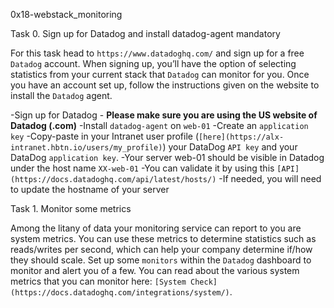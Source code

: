 0x18-webstack_monitoring

Task 0. Sign up for Datadog and install datadog-agent mandatory

For this task head to `https://www.datadoghq.com/` and sign up for a free `Datadog` account. When signing up, you’ll have the option of selecting statistics from your current stack that `Datadog` can monitor for you. Once you have an account set up, follow the instructions given on the website to install the `Datadog` agent.


-Sign up for Datadog - **Please make sure you are using the US website of Datadog (.com)**
-Install `datadog-agent` on `web-01`
-Create an `application key`
-Copy-paste in your Intranet user profile (`[here](https://alx-intranet.hbtn.io/users/my_profile)`) your DataDog `API key` and your DataDog `application key`.
-Your server web-01 should be visible in Datadog under the host name `XX-web-01`
    -You can validate it by using this `[API](https://docs.datadoghq.com/api/latest/hosts/)`
    -If needed, you will need to update the hostname of your server



Task 1. Monitor some metrics
 
Among the litany of data your monitoring service can report to you are system metrics. You can use these metrics to determine statistics such as reads/writes per second, which can help your company determine if/how they should scale. Set up some `monitors` within the `Datadog` dashboard to monitor and alert you of a few. You can read about the various system metrics that you can monitor here: `[System Check](https://docs.datadoghq.com/integrations/system/)`.

